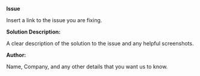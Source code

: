 **Issue**

Insert a link to the issue you are fixing.

**Solution Description:**

A clear description of the solution to the issue and any helpful screenshots.

**Author:**

Name, Company, and any other details that you want us to know. 

